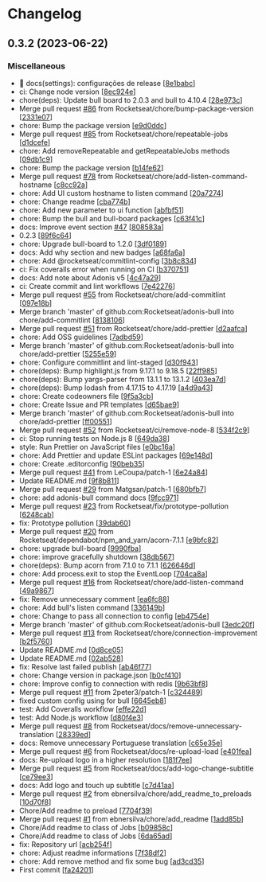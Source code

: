 # Changelog

<a name="0.3.2"></a>
## 0.3.2 (2023-06-22)

### Miscellaneous

- 📝 docs(settings): configurações de release [[8e1babc](https://github.com/ks-labs/adonis-bull/commit/8e1babcb9d7d33434940003054820febe1c2b783)]
-  ci: Change node version [[8ec924e](https://github.com/ks-labs/adonis-bull/commit/8ec924ea2dd33ebc23eac661bcdc2cac3ead9f6d)]
-  chore(deps): Update bull board to 2.0.3 and bull to 4.10.4 [[28e973c](https://github.com/ks-labs/adonis-bull/commit/28e973c3a1b288beb3c572743c04f85139b77c5f)]
-  Merge pull request [#86](https://github.com/ks-labs/adonis-bull/issues/86) from Rocketseat/chore/bump-package-version [[2331e07](https://github.com/ks-labs/adonis-bull/commit/2331e07a3869b37176f955e1422a2346a8e73c62)]
-  chore: Bump the package version [[e9d0ddc](https://github.com/ks-labs/adonis-bull/commit/e9d0ddc66551012529784b35d67a4576f085bec5)]
-  Merge pull request [#85](https://github.com/ks-labs/adonis-bull/issues/85) from Rocketseat/chore/repeatable-jobs [[d1dcefe](https://github.com/ks-labs/adonis-bull/commit/d1dcefe88ab1514368f04d046c441abc16c0b3cd)]
-  chore: Add removeRepeatable and getRepeatableJobs methods [[09db1c9](https://github.com/ks-labs/adonis-bull/commit/09db1c9c40d467445746478a374d5a2656a0d56b)]
-  chore: Bump the package version [[b14fe62](https://github.com/ks-labs/adonis-bull/commit/b14fe6207ff9f4320bf76f57766994edd46516cb)]
-  Merge pull request [#78](https://github.com/ks-labs/adonis-bull/issues/78) from Rocketseat/chore/add-listen-command-hostname [[c8cc92a](https://github.com/ks-labs/adonis-bull/commit/c8cc92aa4a5d68ef26e12701b2d0a3f2ab829de7)]
-  chore: Add UI custom hostname to listen command [[20a7274](https://github.com/ks-labs/adonis-bull/commit/20a7274112f4f8ae4c06cfc083ba3183f24aa412)]
-  chore: Change readme [[cba774b](https://github.com/ks-labs/adonis-bull/commit/cba774bd422d908fd91fe4d28d240cf445c9be4d)]
-  chore: Add new parameter to ui function [[abfbf51](https://github.com/ks-labs/adonis-bull/commit/abfbf51ec70664737f20daa4fb451c635bb37e71)]
-  chore: Bump the bull and bull-board packages [[c63f41c](https://github.com/ks-labs/adonis-bull/commit/c63f41c0d4bfa07bb65a79d414e0b0b05bf72615)]
-  docs: Improve event section [#47](https://github.com/ks-labs/adonis-bull/issues/47) [[808583a](https://github.com/ks-labs/adonis-bull/commit/808583ad06c4f91dc32ab6faabaa84ed06b74048)]
-  0.2.3 [[89f6c64](https://github.com/ks-labs/adonis-bull/commit/89f6c647661dbd49a22ce17f1fbd4937dd82cf8a)]
-  chore: Upgrade bull-board to 1.2.0 [[3df0189](https://github.com/ks-labs/adonis-bull/commit/3df018994701434c581295d3af277175d792c7ea)]
-  docs: Add why section and new badges [[a68fa6a](https://github.com/ks-labs/adonis-bull/commit/a68fa6a4ad8ff993822008a05df78d54a49d1000)]
-  chore: Add @rocketseat/commitlint-config [[3b8c834](https://github.com/ks-labs/adonis-bull/commit/3b8c8348ee4fb3685480fbccc920e07c2131ddda)]
-  ci: Fix coveralls error when running on CI [[b370751](https://github.com/ks-labs/adonis-bull/commit/b37075187be324371a41eee01a4ae93503c12077)]
-  docs: Add note about Adonis v5 [[4c47a29](https://github.com/ks-labs/adonis-bull/commit/4c47a29bac4862caa0109aca8bf2662fbb7c469e)]
-  ci: Create commit and lint workflows [[7e42276](https://github.com/ks-labs/adonis-bull/commit/7e4227686ce1ae05277c5bdf192398774dda3b14)]
-  Merge pull request [#55](https://github.com/ks-labs/adonis-bull/issues/55) from Rocketseat/chore/add-commitlint [[097e18b](https://github.com/ks-labs/adonis-bull/commit/097e18bfe3e313113daa7130f9c3866a92edd987)]
-  Merge branch &#x27;master&#x27; of github.com:Rocketseat/adonis-bull into chore/add-commitlint [[8138106](https://github.com/ks-labs/adonis-bull/commit/8138106642ef93b86bd0b03871eb187a5c176c55)]
-  Merge pull request [#51](https://github.com/ks-labs/adonis-bull/issues/51) from Rocketseat/chore/add-prettier [[d2aafca](https://github.com/ks-labs/adonis-bull/commit/d2aafcaee7b8496b57c9959e382c2f5562670bd7)]
-  chore: Add OSS guidelines [[7adbd59](https://github.com/ks-labs/adonis-bull/commit/7adbd59434981e5c431b553b4b5b028920e8cc70)]
-  Merge branch &#x27;master&#x27; of github.com:Rocketseat/adonis-bull into chore/add-prettier [[5255e59](https://github.com/ks-labs/adonis-bull/commit/5255e59e6ff3c937b7bcba8f5e7e77fb87830564)]
-  chore: Configure commitlint and lint-staged [[d30f943](https://github.com/ks-labs/adonis-bull/commit/d30f943b1a97534be3cd3fc66eee612a00c2b99a)]
-  chore(deps): Bump highlight.js from 9.17.1 to 9.18.5 [[22ff985](https://github.com/ks-labs/adonis-bull/commit/22ff98519b709d3d69837a332bafffcd2287643e)]
-  chore(deps): Bump yargs-parser from 13.1.1 to 13.1.2 [[403ea7d](https://github.com/ks-labs/adonis-bull/commit/403ea7d68d2746c31a9bd7156be3f7e945933745)]
-  chore(deps): Bump lodash from 4.17.15 to 4.17.19 [[a4d9a43](https://github.com/ks-labs/adonis-bull/commit/a4d9a439e9cb8bf587e9cfd14a2505d9f774d934)]
-  chore: Create codeowners file [[9f5a3cb](https://github.com/ks-labs/adonis-bull/commit/9f5a3cb91839f82e7f111c383a05b85bf7b27554)]
-  chore: Create Issue and PR templates [[d65bae9](https://github.com/ks-labs/adonis-bull/commit/d65bae9cc8a071713a05426fc73f1e22859fc6de)]
-  Merge branch &#x27;master&#x27; of github.com:Rocketseat/adonis-bull into chore/add-prettier [[ff00551](https://github.com/ks-labs/adonis-bull/commit/ff0055196ad16c3e710b8fa8256ace45a5709189)]
-  Merge pull request [#52](https://github.com/ks-labs/adonis-bull/issues/52) from Rocketseat/ci/remove-node-8 [[534f2c9](https://github.com/ks-labs/adonis-bull/commit/534f2c9c5294dee6001e7c5c0898264bfd02b6c8)]
-  ci: Stop running tests on Node.js 8 [[649da38](https://github.com/ks-labs/adonis-bull/commit/649da3802d481ded8a30372340b2109ec948176d)]
-  style: Run Prettier on JavaScript files [[e0bc16a](https://github.com/ks-labs/adonis-bull/commit/e0bc16afe58ad8f0705098509c7dcf7bb4bc42f6)]
-  chore: Add Prettier and update ESLint packages [[69e148d](https://github.com/ks-labs/adonis-bull/commit/69e148d84335bd2e8ad02c961ab6e55ceca671e7)]
-  chore: Create .editorconfig [[90beb35](https://github.com/ks-labs/adonis-bull/commit/90beb3555ebc098bca359f632e0baf5d8d757028)]
-  Merge pull request [#41](https://github.com/ks-labs/adonis-bull/issues/41) from LeCoupa/patch-1 [[6e24a84](https://github.com/ks-labs/adonis-bull/commit/6e24a84b993dae45828e6c22bfcaef4b1084033f)]
-  Update README.md [[9f8b811](https://github.com/ks-labs/adonis-bull/commit/9f8b811345228389e355c4756a53cdcc9e4ebe56)]
-  Merge pull request [#29](https://github.com/ks-labs/adonis-bull/issues/29) from Matgsan/patch-1 [[680bfb7](https://github.com/ks-labs/adonis-bull/commit/680bfb7a4a5b5b2a4eadf34d74777bc6585c4391)]
-  chore: add adonis-bull command docs [[9fcc971](https://github.com/ks-labs/adonis-bull/commit/9fcc9716489c60d367986645cff95b629a596860)]
-  Merge pull request [#23](https://github.com/ks-labs/adonis-bull/issues/23) from Rocketseat/fix/prototype-pollution [[6248cab](https://github.com/ks-labs/adonis-bull/commit/6248cab5ec7ae92d39c1b8f02418530a4b35dfea)]
-  fix: Prototype pollution [[39dab60](https://github.com/ks-labs/adonis-bull/commit/39dab60d02d808eebf010b931e589659c30a61a8)]
-  Merge pull request [#20](https://github.com/ks-labs/adonis-bull/issues/20) from Rocketseat/dependabot/npm_and_yarn/acorn-7.1.1 [[e9bfc82](https://github.com/ks-labs/adonis-bull/commit/e9bfc82bd962a57ac7381f4652b6fe1e5ce9f0bb)]
-  chore: upgrade bull-board [[9990fba](https://github.com/ks-labs/adonis-bull/commit/9990fba97f1450bfbd8ff706167aceafc0acbc7b)]
-  chore: improve gracefully shutdown [[38db567](https://github.com/ks-labs/adonis-bull/commit/38db567f0ed30816fd75d054bd076ddfbe56547d)]
-  chore(deps): Bump acorn from 7.1.0 to 7.1.1 [[626646d](https://github.com/ks-labs/adonis-bull/commit/626646d0a9d1a13b6c59183eb160eb0ab071a7bd)]
-  chore: Add process.exit to stop the EventLoop [[704ca8a](https://github.com/ks-labs/adonis-bull/commit/704ca8a77c7a284f4fd1461840ae6cde89b0e04a)]
-  Merge pull request [#16](https://github.com/ks-labs/adonis-bull/issues/16) from Rocketseat/chore/add-listen-command [[49a9867](https://github.com/ks-labs/adonis-bull/commit/49a986721a1f973058044741438b7708aaa47398)]
-  fix: Remove unnecessary comment [[ea6fc88](https://github.com/ks-labs/adonis-bull/commit/ea6fc88292981be6c52f55c5c4053c121a7f8d6e)]
-  chore: Add bull&#x27;s listen command [[336149b](https://github.com/ks-labs/adonis-bull/commit/336149b3d1e536b241912b05210fa896df31fd87)]
-  chore: Change to pass all connection to config [[eb4754e](https://github.com/ks-labs/adonis-bull/commit/eb4754e0cb37b024d1102bb08dfeba6c370c3864)]
-  Merge branch &#x27;master&#x27; of github.com:Rocketseat/adonis-bull [[3edc20f](https://github.com/ks-labs/adonis-bull/commit/3edc20f30e4c060d3610ddb61964ee05fc9f6385)]
-  Merge pull request [#13](https://github.com/ks-labs/adonis-bull/issues/13) from Rocketseat/chore/connection-improvement [[b2f5760](https://github.com/ks-labs/adonis-bull/commit/b2f5760db2231bb0e11645e45f4a68ccba1a70a5)]
-  Update README.md [[0d8ce05](https://github.com/ks-labs/adonis-bull/commit/0d8ce059622e12ada4d5062f08a0a2033811837b)]
-  Update README.md [[02ab528](https://github.com/ks-labs/adonis-bull/commit/02ab528ee49441667ff9972c7b95567d7bc7d51e)]
-  fix: Resolve last failed publish [[ab46f77](https://github.com/ks-labs/adonis-bull/commit/ab46f774e0e44577ff25ca17a0c848c73392815a)]
-  chore: Change version in package.json [[b0cf410](https://github.com/ks-labs/adonis-bull/commit/b0cf4102da8be7168c9a83fcb3e6a00f5ec11a76)]
-  chore: Improve config to connection with redis [[9b63bf8](https://github.com/ks-labs/adonis-bull/commit/9b63bf8167446023b4657b242a966bd73b3a4fd6)]
-  Merge pull request [#11](https://github.com/ks-labs/adonis-bull/issues/11) from 2peter3/patch-1 [[c324489](https://github.com/ks-labs/adonis-bull/commit/c3244896df7ed54632c7e3351df1b99513d1bce0)]
-  fixed custom config using for bull [[6645eb8](https://github.com/ks-labs/adonis-bull/commit/6645eb8569a9ff7f47448219b00fbddac6c95757)]
-  test: Add Coveralls workflow [[effe22d](https://github.com/ks-labs/adonis-bull/commit/effe22d6248ff963fc7c1ce41c759e0b36177345)]
-  test: Add Node.js workflow [[d80f4e3](https://github.com/ks-labs/adonis-bull/commit/d80f4e3d5915552bf5626c0f74a1563a9ea2147c)]
-  Merge pull request [#8](https://github.com/ks-labs/adonis-bull/issues/8) from Rocketseat/docs/remove-unnecessary-translation [[28339ed](https://github.com/ks-labs/adonis-bull/commit/28339edc0e0febafc0e4e8783264895c6667e872)]
-  docs: Remove unnecessary Portuguese translation [[c65e35e](https://github.com/ks-labs/adonis-bull/commit/c65e35e50d141ff395a21ac117aeb982c68fe28c)]
-  Merge pull request [#6](https://github.com/ks-labs/adonis-bull/issues/6) from Rocketseat/docs/re-upload-load [[e401fea](https://github.com/ks-labs/adonis-bull/commit/e401fead9bd97ef3effe23b0620fb783847cc64d)]
-  docs: Re-upload logo in a higher resolution [[181f7ee](https://github.com/ks-labs/adonis-bull/commit/181f7ee4c7fad7a8d7d81892518ccce06f5811de)]
-  Merge pull request [#5](https://github.com/ks-labs/adonis-bull/issues/5) from Rocketseat/docs/add-logo-change-subtitle [[ce79ee3](https://github.com/ks-labs/adonis-bull/commit/ce79ee3938efecf1ecf23c98c514e0b1dbc0f08d)]
-  docs: Add logo and touch up subtitle [[c7d41aa](https://github.com/ks-labs/adonis-bull/commit/c7d41aa97e3653ff23f2a289b0ba8eb353ca181c)]
-  Merge pull request [#2](https://github.com/ks-labs/adonis-bull/issues/2) from ebnersilva/chore/add_readme_to_preloads [[10d70f8](https://github.com/ks-labs/adonis-bull/commit/10d70f8ee229144c3e67defa689d369e4f4485e2)]
-  Chore/Add readme to preload [[7704f39](https://github.com/ks-labs/adonis-bull/commit/7704f39d89555c67e4b8bf16e32467464318eaf2)]
-  Merge pull request [#1](https://github.com/ks-labs/adonis-bull/issues/1) from ebnersilva/chore/add_readme [[1add85b](https://github.com/ks-labs/adonis-bull/commit/1add85babe385af57d3df8f3515a3a6145b3d460)]
-  Chore/Add readme to class of Jobs [[b09858c](https://github.com/ks-labs/adonis-bull/commit/b09858c0a44e51b5801d6a669df816aac1b167de)]
-  Chore/Add readme to class of Jobs [[6da65ad](https://github.com/ks-labs/adonis-bull/commit/6da65ad3fd45376a059ea39f46f7c0789719e309)]
-  fix: Repository url [[acb254f](https://github.com/ks-labs/adonis-bull/commit/acb254fb5739e37765da2bf53cd58a45c9dadee4)]
-  chore: Adjust readme informations [[7f38df2](https://github.com/ks-labs/adonis-bull/commit/7f38df2194316a955f8718d0a3ef82e14f0d40d6)]
-  chore: Add remove method and fix some bug [[ad3cd35](https://github.com/ks-labs/adonis-bull/commit/ad3cd35d61a3d8c0c7d7492710db998e9c6c0129)]
-  First commit [[fa24201](https://github.com/ks-labs/adonis-bull/commit/fa242010b2b91417f24c04774478aad6f0580645)]


